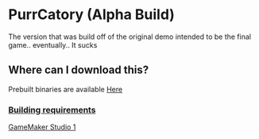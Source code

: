 # PurrCatory (Alpha Build)

The version that was build off of the original demo intended to be the final game.. eventually.. It sucks

## Where can I download this?

Prebuilt binaries are available [Here](https://github.com/pikakid98/purrcatory-archives/releases)

### <b><u>Building requirements</b></u>

[GameMaker Studio 1](https://gminstall.yoyogames.com/downloads/gm-studio/GMStudio-Installer-1.4.9999.exe)
